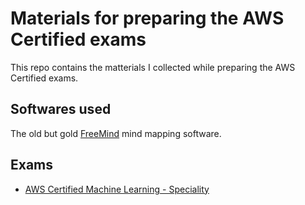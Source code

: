 # Materials for preparing the AWS Certified exams

This repo contains the matterials I collected while preparing the AWS Certified exams.

## Softwares used 

The old but gold [FreeMind](http://freemind.sourceforge.net/wiki/index.php/Main_Page) mind mapping software.

## Exams

- [AWS Certified Machine Learning - Speciality](ml)
